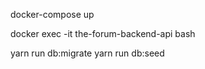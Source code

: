 docker-compose up

<!-- docker exec -it the-forum-backend-database psql -U postgres -->

<!-- CREATE DATABASE the_forum_dev WITH OWNER postgres; -->

docker exec -it the-forum-backend-api bash

yarn run db:migrate
yarn run db:seed
